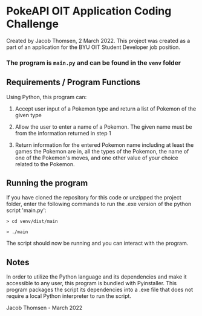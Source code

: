 # PokeAPI OIT Application Coding Challenge

Created by Jacob Thomsen, 2 March 2022.
This project was created as a part of an application for the BYU OIT Student Developer job position.

### The program is `main.py` and can be found in the `venv` folder

## Requirements / Program Functions

Using Python, this program can:

1.    Accept user input of a Pokemon type and return a list of Pokemon of the given type

2.    Allow the user to enter a name of a Pokemon. The given name must be from the information returned in step 1

3.    Return information for the entered Pokemon name including at least the games the Pokemon are in,
           all the types of the Pokemon, the name of one of the Pokemon's moves,
           and one other value of your choice related to the Pokemon.


## Running the program

If you have cloned the repository for this code or unzipped the project folder, 
enter the following commands to run the .exe version of the python script 'main.py':

`> cd venv/dist/main`

`> ./main`

The script should now be running and you can interact with the program.

## Notes

In order to utilize the Python language and its dependencies
and make it accessible to any user, this program is bundled
with Pyinstaller. This program packages the script its
dependencies into a .exe file that does not require a local
Python interpreter to run the script.



Jacob Thomsen - March 2022

